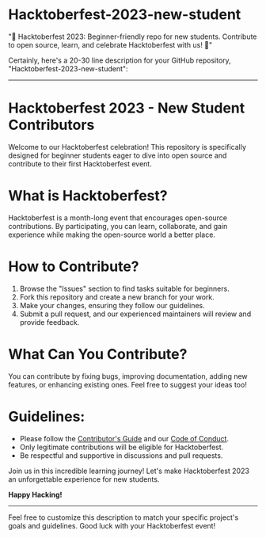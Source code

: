 # Hacktoberfest-2023-new-student
"🎉 Hacktoberfest 2023: Beginner-friendly repo for new students. Contribute to open source, learn, and celebrate Hacktoberfest with us! 🚀"

Certainly, here's a 20-30 line description for your GitHub repository, "Hacktoberfest-2023-new-student":

---
# Hacktoberfest 2023 - New Student Contributors

Welcome to our Hacktoberfest celebration! This repository is specifically designed for beginner students eager to dive into open source and contribute to their first Hacktoberfest event. 

# What is Hacktoberfest?
Hacktoberfest is a month-long event that encourages open-source contributions. By participating, you can learn, collaborate, and gain experience while making the open-source world a better place.

# How to Contribute?
1. Browse the "Issues" section to find tasks suitable for beginners.
2. Fork this repository and create a new branch for your work.
3. Make your changes, ensuring they follow our guidelines.
4. Submit a pull request, and our experienced maintainers will review and provide feedback.

# What Can You Contribute?
You can contribute by fixing bugs, improving documentation, adding new features, or enhancing existing ones. Feel free to suggest your ideas too!

# Guidelines:
- Please follow the [Contributor's Guide](CONTRIBUTING.md) and our [Code of Conduct](CODE_OF_CONDUCT.md).
- Only legitimate contributions will be eligible for Hacktoberfest.
- Be respectful and supportive in discussions and pull requests.
  

Join us in this incredible learning journey! Let's make Hacktoberfest 2023 an unforgettable experience for new students.

**Happy Hacking!**

---
Feel free to customize this description to match your specific project's goals and guidelines. Good luck with your Hacktoberfest event!
